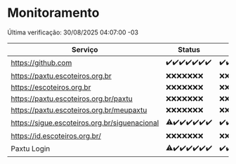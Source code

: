 # Monitoramento

Última verificação: 30/08/2025 04:07:00 -03

|Serviço|Status|Últimas 24h|
|---|---|---|
|https://github.com|<span title="2025-08-23: OK=23">✔️</span><span title="2025-08-24: OK=23">✔️</span><span title="2025-08-25: OK=23">✔️</span><span title="2025-08-26: OK=23">✔️</span><span title="2025-08-27: OK=23">✔️</span><span title="2025-08-28: OK=23">✔️</span><span title="2025-08-29: OK=6">✔️</span>|<span title="29/08/2025 04:09:00 -03 : 200">✔️</span><span title="29/08/2025 05:12:00 -03 : 200">✔️</span><span title="29/08/2025 06:10:00 -03 : 200">✔️</span><span title="29/08/2025 07:09:00 -03 : 200">✔️</span><span title="29/08/2025 08:07:00 -03 : 200">✔️</span><span title="29/08/2025 09:17:00 -03 : 200">✔️</span><span title="29/08/2025 10:19:00 -03 : 200">✔️</span><span title="29/08/2025 11:09:00 -03 : 200">✔️</span><span title="29/08/2025 12:07:00 -03 : 200">✔️</span><span title="29/08/2025 13:10:00 -03 : 200">✔️</span><span title="29/08/2025 14:07:00 -03 : 200">✔️</span><span title="29/08/2025 15:12:00 -03 : 200">✔️</span><span title="29/08/2025 16:06:00 -03 : 200">✔️</span><span title="29/08/2025 17:09:00 -03 : 200">✔️</span><span title="29/08/2025 18:08:00 -03 : 200">✔️</span><span title="29/08/2025 19:09:00 -03 : 200">✔️</span><span title="29/08/2025 20:08:00 -03 : 200">✔️</span><span title="29/08/2025 21:42:00 -03 : 200">✔️</span><span title="29/08/2025 23:13:00 -03 : 200">✔️</span><span title="30/08/2025 00:21:00 -03 : 200">✔️</span><span title="30/08/2025 01:10:00 -03 : 200">✔️</span><span title="30/08/2025 02:08:00 -03 : 200">✔️</span><span title="30/08/2025 03:11:00 -03 : 200">✔️</span><span title="30/08/2025 04:07:00 -03 : 200">✔️</span>|
|https://paxtu.escoteiros.org.br|<span title="2025-08-23: Falhas=23">❌</span><span title="2025-08-24: Falhas=23">❌</span><span title="2025-08-25: Falhas=23">❌</span><span title="2025-08-26: Falhas=23">❌</span><span title="2025-08-27: Falhas=23">❌</span><span title="2025-08-28: Falhas=23">❌</span><span title="2025-08-29: Falhas=6">❌</span>|<span title="29/08/2025 04:09:00 -03 : 403">❌</span><span title="29/08/2025 05:12:00 -03 : 403">❌</span><span title="29/08/2025 06:10:00 -03 : 403">❌</span><span title="29/08/2025 07:09:00 -03 : 403">❌</span><span title="29/08/2025 08:07:00 -03 : 403">❌</span><span title="29/08/2025 09:17:00 -03 : 403">❌</span><span title="29/08/2025 10:19:00 -03 : 403">❌</span><span title="29/08/2025 11:09:00 -03 : 403">❌</span><span title="29/08/2025 12:07:00 -03 : 403">❌</span><span title="29/08/2025 13:10:00 -03 : 403">❌</span><span title="29/08/2025 14:07:00 -03 : 403">❌</span><span title="29/08/2025 15:12:00 -03 : 403">❌</span><span title="29/08/2025 16:06:00 -03 : 403">❌</span><span title="29/08/2025 17:09:00 -03 : 403">❌</span><span title="29/08/2025 18:08:00 -03 : 403">❌</span><span title="29/08/2025 19:09:00 -03 : 403">❌</span><span title="29/08/2025 20:08:00 -03 : 403">❌</span><span title="29/08/2025 21:42:00 -03 : 403">❌</span><span title="29/08/2025 23:13:00 -03 : 403">❌</span><span title="30/08/2025 00:21:00 -03 : 403">❌</span><span title="30/08/2025 01:10:00 -03 : 403">❌</span><span title="30/08/2025 02:08:00 -03 : 403">❌</span><span title="30/08/2025 03:11:00 -03 : 403">❌</span><span title="30/08/2025 04:07:00 -03 : 403">❌</span>|
|https://escoteiros.org.br|<span title="2025-08-23: Falhas=23">❌</span><span title="2025-08-24: Falhas=23">❌</span><span title="2025-08-25: Falhas=23">❌</span><span title="2025-08-26: Falhas=23">❌</span><span title="2025-08-27: Falhas=23">❌</span><span title="2025-08-28: Falhas=23">❌</span><span title="2025-08-29: Falhas=6">❌</span>|<span title="29/08/2025 04:09:00 -03 : 403">❌</span><span title="29/08/2025 05:12:00 -03 : 403">❌</span><span title="29/08/2025 06:10:00 -03 : 403">❌</span><span title="29/08/2025 07:09:00 -03 : 403">❌</span><span title="29/08/2025 08:07:00 -03 : 403">❌</span><span title="29/08/2025 09:17:00 -03 : 403">❌</span><span title="29/08/2025 10:19:00 -03 : 403">❌</span><span title="29/08/2025 11:09:00 -03 : 403">❌</span><span title="29/08/2025 12:07:00 -03 : 403">❌</span><span title="29/08/2025 13:10:00 -03 : 403">❌</span><span title="29/08/2025 14:07:00 -03 : 403">❌</span><span title="29/08/2025 15:12:00 -03 : 403">❌</span><span title="29/08/2025 16:06:00 -03 : 403">❌</span><span title="29/08/2025 17:09:00 -03 : 403">❌</span><span title="29/08/2025 18:08:00 -03 : 403">❌</span><span title="29/08/2025 19:09:00 -03 : 403">❌</span><span title="29/08/2025 20:08:00 -03 : 403">❌</span><span title="29/08/2025 21:42:00 -03 : 403">❌</span><span title="29/08/2025 23:13:00 -03 : 403">❌</span><span title="30/08/2025 00:21:00 -03 : 403">❌</span><span title="30/08/2025 01:10:00 -03 : 403">❌</span><span title="30/08/2025 02:08:00 -03 : 403">❌</span><span title="30/08/2025 03:11:00 -03 : 403">❌</span><span title="30/08/2025 04:07:00 -03 : 403">❌</span>|
|https://paxtu.escoteiros.org.br/paxtu|<span title="2025-08-23: Falhas=23">❌</span><span title="2025-08-24: Falhas=23">❌</span><span title="2025-08-25: Falhas=23">❌</span><span title="2025-08-26: Falhas=23">❌</span><span title="2025-08-27: Falhas=23">❌</span><span title="2025-08-28: Falhas=23">❌</span><span title="2025-08-29: Falhas=6">❌</span>|<span title="29/08/2025 04:09:00 -03 : 403">❌</span><span title="29/08/2025 05:12:00 -03 : 403">❌</span><span title="29/08/2025 06:10:00 -03 : 403">❌</span><span title="29/08/2025 07:09:00 -03 : 403">❌</span><span title="29/08/2025 08:07:00 -03 : 403">❌</span><span title="29/08/2025 09:17:00 -03 : 403">❌</span><span title="29/08/2025 10:19:00 -03 : 403">❌</span><span title="29/08/2025 11:09:00 -03 : 403">❌</span><span title="29/08/2025 12:07:00 -03 : 403">❌</span><span title="29/08/2025 13:10:00 -03 : 403">❌</span><span title="29/08/2025 14:07:00 -03 : 403">❌</span><span title="29/08/2025 15:12:00 -03 : 403">❌</span><span title="29/08/2025 16:06:00 -03 : 403">❌</span><span title="29/08/2025 17:09:00 -03 : 403">❌</span><span title="29/08/2025 18:08:00 -03 : 403">❌</span><span title="29/08/2025 19:09:00 -03 : 403">❌</span><span title="29/08/2025 20:08:00 -03 : 403">❌</span><span title="29/08/2025 21:42:00 -03 : 403">❌</span><span title="29/08/2025 23:13:00 -03 : 403">❌</span><span title="30/08/2025 00:21:00 -03 : 403">❌</span><span title="30/08/2025 01:10:00 -03 : 403">❌</span><span title="30/08/2025 02:08:00 -03 : 403">❌</span><span title="30/08/2025 03:11:00 -03 : 403">❌</span><span title="30/08/2025 04:07:00 -03 : 403">❌</span>|
|https://paxtu.escoteiros.org.br/meupaxtu|<span title="2025-08-23: Falhas=23">❌</span><span title="2025-08-24: Falhas=23">❌</span><span title="2025-08-25: Falhas=23">❌</span><span title="2025-08-26: Falhas=23">❌</span><span title="2025-08-27: Falhas=23">❌</span><span title="2025-08-28: Falhas=23">❌</span><span title="2025-08-29: Falhas=6">❌</span>|<span title="29/08/2025 04:09:00 -03 : 403">❌</span><span title="29/08/2025 05:12:00 -03 : 403">❌</span><span title="29/08/2025 06:10:00 -03 : 403">❌</span><span title="29/08/2025 07:09:00 -03 : 403">❌</span><span title="29/08/2025 08:07:00 -03 : 403">❌</span><span title="29/08/2025 09:17:00 -03 : 403">❌</span><span title="29/08/2025 10:19:00 -03 : 403">❌</span><span title="29/08/2025 11:09:00 -03 : 403">❌</span><span title="29/08/2025 12:07:00 -03 : 403">❌</span><span title="29/08/2025 13:10:00 -03 : 403">❌</span><span title="29/08/2025 14:07:00 -03 : 403">❌</span><span title="29/08/2025 15:12:00 -03 : 403">❌</span><span title="29/08/2025 16:06:00 -03 : 403">❌</span><span title="29/08/2025 17:09:00 -03 : 403">❌</span><span title="29/08/2025 18:08:00 -03 : 403">❌</span><span title="29/08/2025 19:09:00 -03 : 403">❌</span><span title="29/08/2025 20:08:00 -03 : 403">❌</span><span title="29/08/2025 21:42:00 -03 : 403">❌</span><span title="29/08/2025 23:13:00 -03 : 403">❌</span><span title="30/08/2025 00:21:00 -03 : 403">❌</span><span title="30/08/2025 01:10:00 -03 : 403">❌</span><span title="30/08/2025 02:08:00 -03 : 403">❌</span><span title="30/08/2025 03:11:00 -03 : 403">❌</span><span title="30/08/2025 04:07:00 -03 : 403">❌</span>|
|https://sigue.escoteiros.org.br/siguenacional|<span title="2025-08-23: OK=21, Falhas=2">⚠️</span><span title="2025-08-24: OK=23">✔️</span><span title="2025-08-25: OK=23">✔️</span><span title="2025-08-26: OK=23">✔️</span><span title="2025-08-27: OK=23">✔️</span><span title="2025-08-28: OK=23">✔️</span><span title="2025-08-29: OK=6">✔️</span>|<span title="29/08/2025 04:09:00 -03 : 200">✔️</span><span title="29/08/2025 05:12:00 -03 : 200">✔️</span><span title="29/08/2025 06:10:00 -03 : 200">✔️</span><span title="29/08/2025 07:09:00 -03 : 200">✔️</span><span title="29/08/2025 08:07:00 -03 : 200">✔️</span><span title="29/08/2025 09:17:00 -03 : 200">✔️</span><span title="29/08/2025 10:19:00 -03 : 200">✔️</span><span title="29/08/2025 11:09:00 -03 : 200">✔️</span><span title="29/08/2025 12:07:00 -03 : 200">✔️</span><span title="29/08/2025 13:10:00 -03 : 200">✔️</span><span title="29/08/2025 14:07:00 -03 : 200">✔️</span><span title="29/08/2025 15:12:00 -03 : 200">✔️</span><span title="29/08/2025 16:06:00 -03 : 200">✔️</span><span title="29/08/2025 17:09:00 -03 : 200">✔️</span><span title="29/08/2025 18:08:00 -03 : 200">✔️</span><span title="29/08/2025 19:09:00 -03 : 200">✔️</span><span title="29/08/2025 20:08:00 -03 : 200">✔️</span><span title="29/08/2025 21:42:00 -03 : 200">✔️</span><span title="29/08/2025 23:13:00 -03 : 200">✔️</span><span title="30/08/2025 00:21:00 -03 : 200">✔️</span><span title="30/08/2025 01:10:00 -03 : 200">✔️</span><span title="30/08/2025 02:08:00 -03 : 200">✔️</span><span title="30/08/2025 03:11:00 -03 : 200">✔️</span><span title="30/08/2025 04:07:00 -03 : 200">✔️</span>|
|https://id.escoteiros.org.br/|<span title="2025-08-23: Falhas=23">❌</span><span title="2025-08-24: Falhas=23">❌</span><span title="2025-08-25: Falhas=23">❌</span><span title="2025-08-26: Falhas=23">❌</span><span title="2025-08-27: Falhas=23">❌</span><span title="2025-08-28: Falhas=23">❌</span><span title="2025-08-29: Falhas=6">❌</span>|<span title="29/08/2025 04:09:00 -03 : 403">❌</span><span title="29/08/2025 05:12:00 -03 : 403">❌</span><span title="29/08/2025 06:10:00 -03 : 403">❌</span><span title="29/08/2025 07:09:00 -03 : 403">❌</span><span title="29/08/2025 08:07:00 -03 : 403">❌</span><span title="29/08/2025 09:17:00 -03 : 403">❌</span><span title="29/08/2025 10:19:00 -03 : 403">❌</span><span title="29/08/2025 11:09:00 -03 : 403">❌</span><span title="29/08/2025 12:07:00 -03 : 403">❌</span><span title="29/08/2025 13:10:00 -03 : 403">❌</span><span title="29/08/2025 14:07:00 -03 : 403">❌</span><span title="29/08/2025 15:12:00 -03 : 403">❌</span><span title="29/08/2025 16:06:00 -03 : 403">❌</span><span title="29/08/2025 17:09:00 -03 : 403">❌</span><span title="29/08/2025 18:08:00 -03 : 403">❌</span><span title="29/08/2025 19:09:00 -03 : 403">❌</span><span title="29/08/2025 20:08:00 -03 : 403">❌</span><span title="29/08/2025 21:42:00 -03 : 403">❌</span><span title="29/08/2025 23:13:00 -03 : 403">❌</span><span title="30/08/2025 00:21:00 -03 : 403">❌</span><span title="30/08/2025 01:10:00 -03 : 403">❌</span><span title="30/08/2025 02:08:00 -03 : 403">❌</span><span title="30/08/2025 03:11:00 -03 : 403">❌</span><span title="30/08/2025 04:07:00 -03 : 403">❌</span>|
|Paxtu Login|<span title="2025-08-23: OK=22, Falhas=1">⚠️</span><span title="2025-08-24: OK=23">✔️</span><span title="2025-08-25: OK=23">✔️</span><span title="2025-08-26: OK=23">✔️</span><span title="2025-08-27: OK=23">✔️</span><span title="2025-08-28: OK=23">✔️</span><span title="2025-08-29: OK=6">✔️</span>|<span title="29/08/2025 04:09:00 -03 : 200">✔️</span><span title="29/08/2025 05:12:00 -03 : 200">✔️</span><span title="29/08/2025 06:10:00 -03 : 200">✔️</span><span title="29/08/2025 07:09:00 -03 : 200">✔️</span><span title="29/08/2025 08:07:00 -03 : 200">✔️</span><span title="29/08/2025 09:17:00 -03 : 200">✔️</span><span title="29/08/2025 10:19:00 -03 : 200">✔️</span><span title="29/08/2025 11:09:00 -03 : 200">✔️</span><span title="29/08/2025 12:07:00 -03 : 200">✔️</span><span title="29/08/2025 13:10:00 -03 : 200">✔️</span><span title="29/08/2025 14:07:00 -03 : 200">✔️</span><span title="29/08/2025 15:12:00 -03 : 200">✔️</span><span title="29/08/2025 16:06:00 -03 : 200">✔️</span><span title="29/08/2025 17:09:00 -03 : 200">✔️</span><span title="29/08/2025 18:08:00 -03 : 200">✔️</span><span title="29/08/2025 19:09:00 -03 : 200">✔️</span><span title="29/08/2025 20:08:00 -03 : 200">✔️</span><span title="29/08/2025 21:42:00 -03 : 200">✔️</span><span title="29/08/2025 23:13:00 -03 : 200">✔️</span><span title="30/08/2025 00:21:00 -03 : 200">✔️</span><span title="30/08/2025 01:10:00 -03 : 200">✔️</span><span title="30/08/2025 02:08:00 -03 : 200">✔️</span><span title="30/08/2025 03:11:00 -03 : 200">✔️</span><span title="30/08/2025 04:07:00 -03 : 200">✔️</span>|
